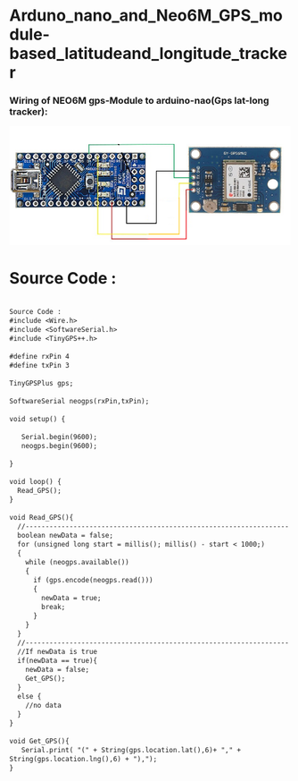# **Arduno_nano_and_Neo6M_GPS_module-based_latitudeand_longitude_tracker**

### Wiring of NEO6M gps-Module to arduino-nao(Gps lat-long tracker):
<img src="./images/Arduino_nano_gps_wiring.png" alt="Arduino_nano_gps_wiring" />


# Source Code :
```Arduino

Source Code : 
#include <Wire.h>
#include <SoftwareSerial.h>
#include <TinyGPS++.h>

#define rxPin 4
#define txPin 3

TinyGPSPlus gps;

SoftwareSerial neogps(rxPin,txPin);

void setup() {

   Serial.begin(9600);
   neogps.begin(9600);

}

void loop() {
  Read_GPS();
}

void Read_GPS(){
  //------------------------------------------------------------------
  boolean newData = false;
  for (unsigned long start = millis(); millis() - start < 1000;)
  {
    while (neogps.available())
    {
      if (gps.encode(neogps.read()))
      {
        newData = true;
        break;
      }
    }
  }
  //------------------------------------------------------------------
  //If newData is true
  if(newData == true){
    newData = false;
    Get_GPS();
  }
  else {
    //no data
  }
}

void Get_GPS(){
   Serial.print( "(" + String(gps.location.lat(),6)+ "," + String(gps.location.lng(),6) + "),");
}

```
